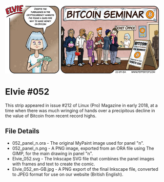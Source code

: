 ![Elvie comic strip #052](Elvie_052_en-GB.jpg)

Elvie #052
==========
This strip appeared in issue #212 of Linux (Pro) Magazine in early 2018, at a time when there was much
wringing of hands over a precipitous decline in the value of Bitcoin from recent record highs.


File Details
------------
* 052_panel_n.ora     - The original MyPaint image used for panel "n".
* 052_panel_n.png     - A PNG image, exported from an ORA file using The GIMP, for the main drawing in panel "n".
* Elvie_052.svg       - The Inkscape SVG file that combines the panel images with frames and text to create the comic.
* Elvie_052_en-GB.jpg - A PNG export of the final Inkscape file, converted to JPEG format for use on our website (British English).

